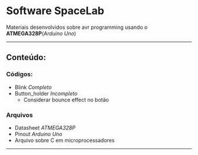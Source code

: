 # Software SpaceLab

Materiais desenvolvidos sobre avr programming usando o **ATMEGA328P**(*Arduino Uno*)

---

## Conteúdo:

### Códigos:

* Blink  *Completo*
* Button_holder *Incompleto*
  * Considerar bounce effect no botão

### Arquivos

* Datasheet *ATMEGA328P*
* Pinout *Arduino Uno*
* Arquivo sobre C em microprocessadores
---
